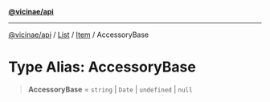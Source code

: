 [**@vicinae/api**](../../../../../../README.md)

***

[@vicinae/api](../../../../../../README.md) / [List](../../../README.md) / [Item](../README.md) / AccessoryBase

# Type Alias: AccessoryBase

> **AccessoryBase** = `string` \| `Date` \| `undefined` \| `null`
